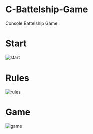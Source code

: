 # C-Battelship-Game
Console Battelship Game

# Start 
![start](https://user-images.githubusercontent.com/56063160/183209557-c5cf31d1-db2e-46ac-9668-23df96823840.PNG)

# Rules
![rules](https://user-images.githubusercontent.com/56063160/183209727-f1cfe673-8376-45a7-b160-d05692d3f016.PNG)

# Game
![game](https://user-images.githubusercontent.com/56063160/183209802-13271e00-b69f-42c6-9b22-82574a6187e8.PNG)


